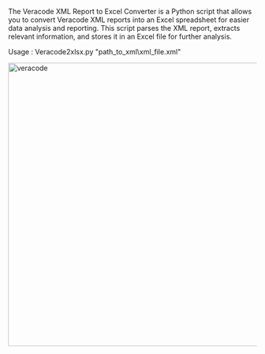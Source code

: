 The Veracode XML Report to Excel Converter is a Python script that allows you to convert Veracode XML reports into an Excel spreadsheet for easier data analysis and reporting. This script parses the XML report, extracts relevant information, and stores it in an Excel file for further analysis.

Usage : 
Veracode2xlsx.py "path_to_xml\xml_file.xml"

<img width="575" alt="veracode" src="https://github.com/Adreeta16/Veracode2xlsx/assets/46935835/895d115d-2717-4930-820e-5ba21ff88bec">

